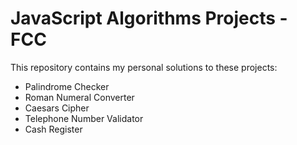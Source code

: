 # JavaScript Algorithms Projects - FCC

This repository contains my personal solutions to these projects:

   + Palindrome Checker<br />
   + Roman Numeral Converter<br />
   + Caesars Cipher<br />
   + Telephone Number Validator<br />
   + Cash Register   
